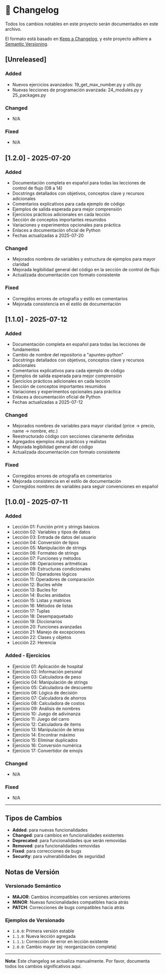 # 📝 Changelog

Todos los cambios notables en este proyecto serán documentados en este archivo.

El formato está basado en [Keep a Changelog](https://keepachangelog.com/en/1.0.0/),
y este proyecto adhiere a [Semantic Versioning](https://semver.org/spec/v2.0.0.html).

## [Unreleased]

### Added
- Nuevos ejercicios avanzados: 19_get_max_number.py y utils.py
- Nuevas lecciones de programación avanzada: 24_modules.py y 25_packages.py

### Changed
- N/A

### Fixed
- N/A

## [1.2.0] - 2025-07-20

### Added
- Documentación completa en español para todas las lecciones de control de flujo (08 a 14)
- Docstrings detallados con objetivos, conceptos clave y recursos adicionales
- Comentarios explicativos para cada ejemplo de código
- Ejemplos de salida esperada para mejor comprensión
- Ejercicios prácticos adicionales en cada lección
- Sección de conceptos importantes resumidos
- Variaciones y experimentos opcionales para práctica
- Enlaces a documentación oficial de Python
- Fechas actualizadas a 2025-07-20

### Changed
- Mejorados nombres de variables y estructura de ejemplos para mayor claridad
- Mejorada legibilidad general del código en la sección de control de flujo
- Actualizada documentación con formato consistente

### Fixed
- Corregidos errores de ortografía y estilo en comentarios
- Mejorada consistencia en el estilo de documentación

## [1.1.0] - 2025-07-12

### Added
- Documentación completa en español para todas las lecciones de fundamentos
- Cambio de nombre del repositorio a "apuntes-python"
- Docstrings detallados con objetivos, conceptos clave y recursos adicionales
- Comentarios explicativos para cada ejemplo de código
- Ejemplos de salida esperada para mejor comprensión
- Ejercicios prácticos adicionales en cada lección
- Sección de conceptos importantes resumidos
- Variaciones y experimentos opcionales para práctica
- Enlaces a documentación oficial de Python
- Fechas actualizadas a 2025-07-12

### Changed
- Mejorados nombres de variables para mayor claridad (price → precio, name → nombre, etc.)
- Reestructurado código con secciones claramente definidas
- Agregados ejemplos más prácticos y realistas
- Mejorada legibilidad general del código
- Actualizada documentación con formato consistente

### Fixed
- Corregidos errores de ortografía en comentarios
- Mejorada consistencia en el estilo de documentación
- Corregidos nombres de variables para seguir convenciones en español

## [1.0.0] - 2025-07-11

### Added
- Lección 01: Función print y strings básicos
- Lección 02: Variables y tipos de datos
- Lección 03: Entrada de datos del usuario
- Lección 04: Conversión de tipos
- Lección 05: Manipulación de strings
- Lección 06: Formateo de strings
- Lección 07: Funciones y métodos
- Lección 08: Operaciones aritméticas
- Lección 09: Estructuras condicionales
- Lección 10: Operadores lógicos
- Lección 11: Operadores de comparación
- Lección 12: Bucles while
- Lección 13: Bucles for
- Lección 14: Bucles anidados
- Lección 15: Listas y matrices
- Lección 16: Métodos de listas
- Lección 17: Tuplas
- Lección 18: Desempaquetado
- Lección 19: Diccionarios
- Lección 20: Funciones avanzadas
- Lección 21: Manejo de excepciones
- Lección 22: Clases y objetos
- Lección 22: Herencia

### Added - Ejercicios
- Ejercicio 01: Aplicación de hospital
- Ejercicio 02: Información personal
- Ejercicio 03: Calculadora de peso
- Ejercicio 04: Manipulación de strings
- Ejercicio 05: Calculadora de descuento
- Ejercicio 06: Lógica de decisión
- Ejercicio 07: Calculadora de ahorros
- Ejercicio 08: Calculadora de costos
- Ejercicio 09: Análisis de nombres
- Ejercicio 10: Juego de adivinanza
- Ejercicio 11: Juego del carro
- Ejercicio 12: Calculadora de items
- Ejercicio 13: Manipulación de letras
- Ejercicio 14: Encontrar máximo
- Ejercicio 15: Eliminar duplicados
- Ejercicio 16: Conversión numérica
- Ejercicio 17: Convertidor de emojis

### Changed
- N/A

### Fixed
- N/A

---

## Tipos de Cambios

- **Added**: para nuevas funcionalidades
- **Changed**: para cambios en funcionalidades existentes
- **Deprecated**: para funcionalidades que serán removidas
- **Removed**: para funcionalidades removidas
- **Fixed**: para correcciones de bugs
- **Security**: para vulnerabilidades de seguridad

## Notas de Versión

### Versionado Semántico
- **MAJOR**: Cambios incompatibles con versiones anteriores
- **MINOR**: Nuevas funcionalidades compatibles hacia atrás
- **PATCH**: Correcciones de bugs compatibles hacia atrás

### Ejemplos de Versionado
- `1.0.0`: Primera versión estable
- `1.1.0`: Nueva lección agregada
- `1.1.1`: Corrección de error en lección existente
- `2.0.0`: Cambio mayor (ej: reorganización completa)

---

**Nota**: Este changelog se actualiza manualmente. Por favor, documenta todos los cambios significativos aquí. 